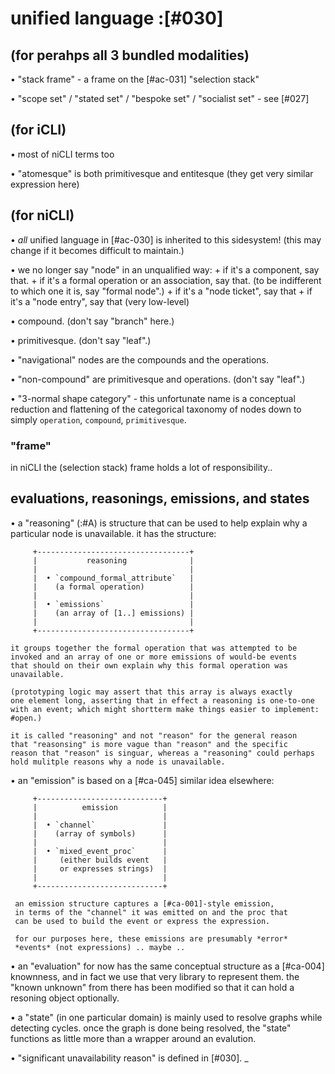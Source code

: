# unified language :[#030]

## (for perahps all 3 bundled modalities)

  • "stack frame" - a frame on the [#ac-031] "selection stack"

  • "scope set" / "stated set" / "bespoke set" / "socialist set" - see [#027]


## (for iCLI)

  • most of niCLI terms too

  • "atomesque" is both primitivesque and entitesque
    (they get very similar expression here)




## (for niCLI)

  • *all* unified language in [#ac-030] is inherited to this sidesystem!
    (this may change if it becomes difficult to maintain.)

  • we no longer say "node" in an unqualified way:
    + if it's a component, say that.
    + if it's a formal operation or an association, say that.
      (to be indifferent to which one it is, say "formal node".)
    + if it's a "node ticket", say that
    + if it's a "node entry", say that (very low-level)

  • compound. (don't say "branch" here.)

  • primitivesque. (don't say "leaf".)

  • "navigational" nodes are the compounds and the operations.

  • "non-compound" are primitivesque and operations. (don't say "leaf".)

  • "3-normal shape category" - this unfortunate name is a conceptual
    reduction and flattening of the categorical taxonomy of nodes down
    to simply `operation`, `compound`, `primitivesque`.



### "frame"

in niCLI the (selection stack) frame holds a lot of responsibility..




## evaluations, reasonings, emissions, and states

  • a "reasoning" (:#A) is structure that can be used to help explain
    why a particular node is unavailable. it has the structure:

         +----------------------------------+
         |           reasoning              |
         |                                  |
         |  • `compound_formal_attribute`   |
         |    (a formal operation)          |
         |                                  |
         |  • `emissions`                   |
         |    (an array of [1..] emissions) |
         |                                  |
         +----------------------------------+

    it groups together the formal operation that was attempted to be
    invoked and an array of one or more emissions of would-be events
    that should on their own explain why this formal operation was
    unavailable.

    (prototyping logic may assert that this array is always exactly
    one element long, asserting that in effect a reasoning is one-to-one
    with an event; which might shortterm make things easier to implement:
    #open.)

    it is called "reasoning" and not "reason" for the general reason
    that "reasonsing" is more vague than "reason" and the specific
    reason that "reason" is singuar, whereas a "reasoning" could perhaps
    hold mulitple reasons why a node is unavailable.



   • an "emission" is based on a [#ca-045] similar idea elsewhere:

         +----------------------------+
         |          emission          |
         |                            |
         |  • `channel`               |
         |    (array of symbols)      |
         |                            |
         |  • `mixed_event_proc`      |
         |     (either builds event   |
         |     or expresses strings)  |
         |                            |
         +----------------------------+

     an emission structure captures a [#ca-001]-style emission,
     in terms of the "channel" it was emitted on and the proc that
     can be used to build the event or express the expression.

     for our purposes here, these emissions are presumably *error*
     *events* (not expressions) .. maybe ..




  • an "evaluation" for now has the same conceptual structure as a
    [#ca-004] knownness, and in fact we use that very library to
    represent them. the "known unknown" from there has been modified
    so that it can hold a resoning object optionally.




  • a "state" (in one particular domain) is mainly used to resolve
    graphs while detecting cycles. once the graph is done being
    resolved, the "state" functions as little more than a wrapper
    around an evalution.




  • "significant unavailability reason" is defined in [#030].
_
